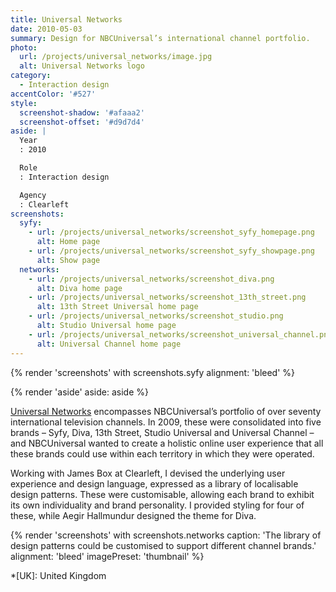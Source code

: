 ```yaml
---
title: Universal Networks
date: 2010-05-03
summary: Design for NBCUniversal’s international channel portfolio.
photo:
  url: /projects/universal_networks/image.jpg
  alt: Universal Networks logo
category:
  - Interaction design
accentColor: '#527'
style:
  screenshot-shadow: '#afaaa2'
  screenshot-offset: '#d9d7d4'
aside: |
  Year
  : 2010

  Role
  : Interaction design

  Agency
  : Clearleft
screenshots:
  syfy:
    - url: /projects/universal_networks/screenshot_syfy_homepage.png
      alt: Home page
    - url: /projects/universal_networks/screenshot_syfy_showpage.png
      alt: Show page
  networks:
    - url: /projects/universal_networks/screenshot_diva.png
      alt: Diva home page
    - url: /projects/universal_networks/screenshot_13th_street.png
      alt: 13th Street Universal home page
    - url: /projects/universal_networks/screenshot_studio.png
      alt: Studio Universal home page
    - url: /projects/universal_networks/screenshot_universal_channel.png
      alt: Universal Channel home page
---
```

{% render 'screenshots' with screenshots.syfy
  alignment: 'bleed'
%}

{% render 'aside'
  aside: aside
%}

[Universal Networks][1] encompasses NBCUniversal’s portfolio of over seventy international television channels. In 2009, these were consolidated into five brands – Syfy, Diva, 13th Street, Studio Universal and Universal Channel – and NBCUniversal wanted to create a holistic online user experience that all these brands could use within each territory in which they were operated.

Working with James Box at Clearleft, I devised the underlying user experience and design language, expressed as a library of localisable design patterns. These were customisable, allowing each brand to exhibit its own individuality and brand personality. I provided styling for four of these, while Aegir Hallmundur designed the theme for Diva.

{% render 'screenshots' with screenshots.networks
  caption: 'The library of design patterns could be customised to support different channel brands.'
  alignment: 'bleed'
  imagePreset: 'thumbnail'
%}

[1]: https://en.wikipedia.org/wiki/NBCUniversal_International_Networks

*[UK]: United Kingdom
